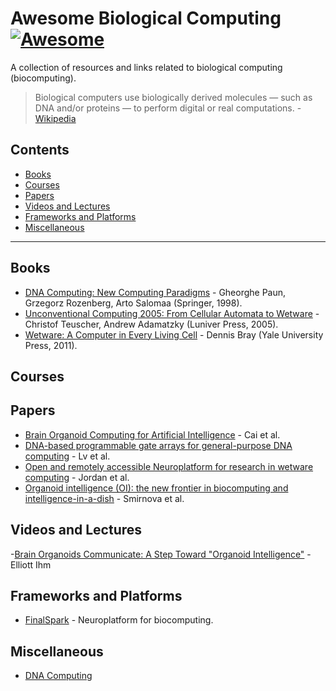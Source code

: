 # Awesome Biological Computing [![Awesome](https://awesome.re/badge.svg)](https://github.com/sindresorhus/awesome)

A collection of resources and links related to biological computing (biocomputing).

> Biological computers use biologically derived molecules — such as DNA and/or proteins — to perform digital or real computations. - [Wikipedia](https://en.wikipedia.org/wiki/Biological_computing)


## Contents

- [Books](#books)
- [Courses](#courses)
- [Papers](#papers)
- [Videos and Lectures](#videos-and-lectures)
- [Frameworks and Platforms](frameworks-and-platforms)
- [Miscellaneous](#miscellaneous)

<hr>

## Books

- [DNA Computing: New Computing Paradigms](https://www.amazon.com.br/DNA-Computing-New-Paradigms/dp/3540641963) - Gheorghe Paun, Grzegorz Rozenberg, Arto Salomaa (Springer, 1998).
- [Unconventional Computing 2005: From Cellular Automata to Wetware](https://www.amazon.com/Unconventional-Computing-2005-Cellular-Automata/dp/095511702X) - Christof Teuscher, Andrew Adamatzky (Luniver Press, 2005).
- [Wetware: A Computer in Every Living Cell](https://www.amazon.com/Wetware-Computer-Every-Living-Cell/dp/0300167849) - Dennis Bray (Yale University Press, 2011).

## Courses


## Papers

- [Brain Organoid Computing for Artificial Intelligence](https://www.biorxiv.org/content/10.1101/2023.02.28.530502v1.full.pdf) - Cai et al.
- [DNA-based programmable gate arrays for general-purpose DNA computing](https://www.nature.com/articles/s41586-023-06484-9) - Lv et al.
- [Open and remotely accessible Neuroplatform for research in wetware computing](https://www.frontiersin.org/journals/artificial-intelligence/articles/10.3389/frai.2024.1376042/full) - Jordan et al.
- [Organoid intelligence (OI): the new frontier in biocomputing and intelligence-in-a-dish](https://www.frontiersin.org/journals/science/articles/10.3389/fsci.2023.1017235/full) - Smirnova et al.


## Videos and Lectures

-[Brain Organoids Communicate: A Step Toward "Organoid Intelligence"](https://www.youtube.com/watch?v=UcxwHcjIeac&t=455s&ab_channel=IhmCurious) - Elliott Ihm

## Frameworks and Platforms

- [FinalSpark](https://finalspark.com/) - Neuroplatform for biocomputing.

## Miscellaneous
- [DNA Computing](https://en.wikipedia.org/wiki/DNA_computing)
